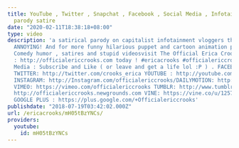 ```yaml
---
title: YouTube , Twitter , Snapchat , Facebook , Social Media , Infotainment Vlogger
  parody satire
date: "2020-02-11T18:38:18+08:00"
type: video
description: 'a satirical parody on capitalist infotainment vloggers that are just
  ANNOYING! And for more funny hilarious puppet and cartoon animation parodies , Dark
  Comedy humor , satires and stupid videosvisit The Official Erica Crooks Website
  : http://officialericcrooks.com today ! #ericacrooks #officialericcrooks For Social
  Media : Subscribe and Like ( or leave and get a life lol :P ) . FACEBOOK : http://facebook.com/officialericcrooks
  TWITTER: http://twitter.com/crooks_erica YOUTUBE : http://youtube.com/user/officialericcrooks
  INSTAGRAM: http://Instagram.com/officialericcrooks/DAILYMOTION: http://www.dailymotion.com/user/officialericcrooks/1
  VIMEO: https://vimeo.com/officialericcrooks TUMBLR: http://www.tumblr.com/follow/officialericcrooksNEWGROUNDS:
  http://officialericcrooks.newgrounds.com VINE: https://vine.co/u/1257143407999610880
  GOOGLE PLUS : https://plus.google.com/+Officialericcrooks'
publishdate: "2018-07-19T03:42:02.000Z"
url: /ericacrooks/mH05tBzYNCs/
providers:
  youtube:
    id: mH05tBzYNCs
---
```

